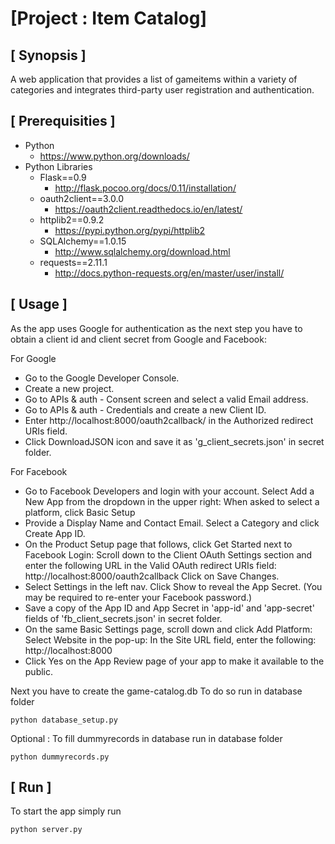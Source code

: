 # [Project : Item Catalog]

## [ Synopsis ]

A web application that provides a list of gameitems within a variety of categories and integrates third-party user registration and authentication.

## [ Prerequisities ]

- Python
  - https://www.python.org/downloads/
- Python Libraries
  - Flask==0.9
    - http://flask.pocoo.org/docs/0.11/installation/
  - oauth2client==3.0.0
    - https://oauth2client.readthedocs.io/en/latest/
  - httplib2==0.9.2
    - https://pypi.python.org/pypi/httplib2
  - SQLAlchemy==1.0.15
    - http://www.sqlalchemy.org/download.html
  - requests==2.11.1
    - http://docs.python-requests.org/en/master/user/install/

## [ Usage ]
As the app uses Google for authentication as the next step you have to obtain a client id and client secret from Google and Facebook:

For Google

- Go to the Google Developer Console.
- Create a new project.
- Go to APIs & auth - Consent screen and select a valid Email address.
- Go to APIs & auth - Credentials and create a new Client ID.
- Enter http://localhost:8000/oauth2callback/ in the Authorized redirect URIs field.
- Click DownloadJSON icon and save it as 'g_client_secrets.json' in secret folder.

For Facebook

- Go to Facebook Developers and login with your account. Select Add a New App from the dropdown in the upper right: When asked to select a platform, click Basic Setup
- Provide a Display Name and Contact Email. Select a Category and click Create App ID.
- On the Product Setup page that follows, click Get Started next to Facebook Login: Scroll down to the Client OAuth Settings section and enter the following URL in the Valid OAuth redirect URIs field: http://localhost:8000/oauth2callback Click on Save Changes.
- Select Settings in the left nav. Click Show to reveal the App Secret. (You may be required to re-enter your Facebook password.)
- Save a copy of the App ID and App Secret in 'app-id' and 'app-secret' fields of 'fb_client_secrets.json' in secret folder.
- On the same Basic Settings page, scroll down and click Add Platform: Select Website in the pop-up: In the Site URL field, enter the following: http://localhost:8000
- Click Yes on the App Review page of your app to make it available to the public.

Next you have to create the game-catalog.db To do so run in database folder
~~~~
python database_setup.py
~~~~

Optional : To fill dummyrecords in database run in database folder
~~~~
python dummyrecords.py
~~~~
## [ Run ]

To start the app simply run
~~~~
python server.py
~~~~
